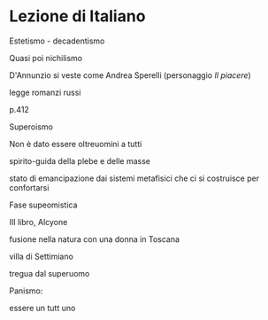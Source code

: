 # Lezione di Italiano

Estetismo - decadentismo

Quasi poi nichilismo

D'Annunzio si veste come Andrea Sperelli (personaggio _Il piacere_)

legge romanzi russi

p.412


Superoismo

Non è dato essere oltreuomini a tutti 

spirito-guida della plebe e delle masse


stato di emancipazione dai sistemi metafisici che ci si costruisce per confortarsi


Fase supeomistica

III libro, Alcyone

fusione nella natura con una donna in Toscana

villa di Settimiano

tregua dal superuomo

Panismo:

essere un tutt uno
<!--stackedit_data:
eyJoaXN0b3J5IjpbLTkwMDQ3ODA3MCwtMTEwMTY0MzYwMSwxOD
k2NjA3NTM2XX0=
-->